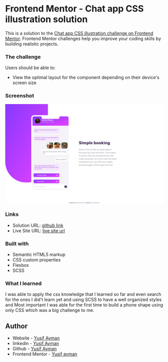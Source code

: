 # Frontend Mentor - Chat app CSS illustration solution

This is a solution to the [Chat app CSS illustration challenge on Frontend Mentor](https://www.frontendmentor.io/challenges/chat-app-css-illustration-O5auMkFqY). Frontend Mentor challenges help you improve your coding skills by building realistic projects.

### The challenge

Users should be able to:

- View the optimal layout for the component depending on their device's screen size

### Screenshot

![](images/screenshot.png)

### Links

- Solution URL: [github link](https://github.com/Yussif20/chat-app-illustration)
- Live Site URL: [live site url](https://yussif20.github.io/chat-app-illustration/)

### Built with

- Semantic HTML5 markup
- CSS custom properties
- Flexbox
- SCSS

### What I learned

I was able to apply the css knowledge that I learned so far and even search for the ones I did't learn yet and using SCSS to have a well organized styles and Most important I was able for the first time to build a phone shape using only CSS which was a big challenge to me.

## Author

- Website - [Yusif Ayman](https://yussif20.github.io/main-portfolio/)
- linkedin - [Yusif Ayman](https://www.linkedin.com/in/yussif-ayman/)
- Github - [Yusif Ayman](https://github.com/Yussif20)
- Frontend Mentor - [Yusif ayman](https://www.frontendmentor.io/profile/Yussif20)
